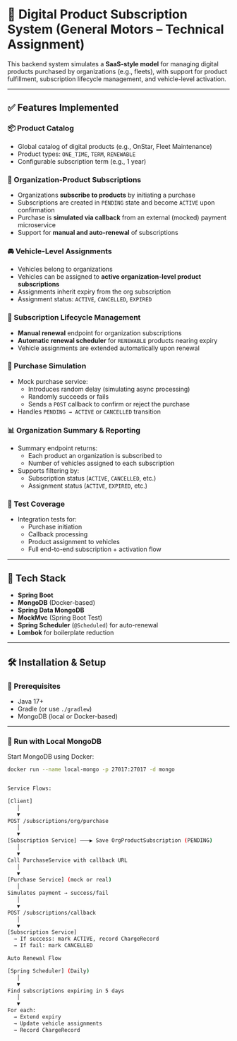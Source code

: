 # 🚗 Digital Product Subscription System (General Motors – Technical Assignment)

This backend system simulates a **SaaS-style model** for managing digital products purchased by organizations (e.g., fleets), with support for product fulfillment, subscription lifecycle management, and vehicle-level activation.

---

## ✅ Features Implemented

### 📦 Product Catalog
- Global catalog of digital products (e.g., OnStar, Fleet Maintenance)
- Product types: `ONE_TIME`, `TERM`, `RENEWABLE`
- Configurable subscription term (e.g., 1 year)

### 🏢 Organization-Product Subscriptions
- Organizations **subscribe to products** by initiating a purchase
- Subscriptions are created in `PENDING` state and become `ACTIVE` upon confirmation
- Purchase is **simulated via callback** from an external (mocked) payment microservice
- Support for **manual and auto-renewal** of subscriptions

### 🚘 Vehicle-Level Assignments
- Vehicles belong to organizations
- Vehicles can be assigned to **active organization-level product subscriptions**
- Assignments inherit expiry from the org subscription
- Assignment status: `ACTIVE`, `CANCELLED`, `EXPIRED`

### 🔁 Subscription Lifecycle Management
- **Manual renewal** endpoint for organization subscriptions
- **Automatic renewal scheduler** for `RENEWABLE` products nearing expiry
- Vehicle assignments are extended automatically upon renewal

### 🛒 Purchase Simulation
- Mock purchase service:
    - Introduces random delay (simulating async processing)
    - Randomly succeeds or fails
    - Sends a `POST` callback to confirm or reject the purchase
- Handles `PENDING → ACTIVE` or `CANCELLED` transition

### 📊 Organization Summary & Reporting
- Summary endpoint returns:
    - Each product an organization is subscribed to
    - Number of vehicles assigned to each subscription
- Supports filtering by:
    - Subscription status (`ACTIVE`, `CANCELLED`, etc.)
    - Assignment status (`ACTIVE`, `EXPIRED`, etc.)

### 🧪 Test Coverage
- Integration tests for:
    - Purchase initiation
    - Callback processing
    - Product assignment to vehicles
    - Full end-to-end subscription + activation flow

---

## 🔧 Tech Stack

- **Spring Boot**
- **MongoDB** (Docker-based)
- **Spring Data MongoDB**
- **MockMvc** (Spring Boot Test)
- **Spring Scheduler** (`@Scheduled`) for auto-renewal
- **Lombok** for boilerplate reduction

---

## 🛠️ Installation & Setup

### 🔧 Prerequisites
- Java 17+
- Gradle (or use `./gradlew`)
- MongoDB (local or Docker-based)

---

### 🚀 Run with Local MongoDB

Start MongoDB using Docker:

```bash
docker run --name local-mongo -p 27017:27017 -d mongo


Service Flows: 

[Client]
   │
   ▼
POST /subscriptions/org/purchase
   │
   ▼
[Subscription Service] ───▶ Save OrgProductSubscription (PENDING)
   │
   ▼
Call PurchaseService with callback URL
   │
   ▼
[Purchase Service] (mock or real)
   │
Simulates payment → success/fail
   │
   ▼
POST /subscriptions/callback
   │
   ▼
[Subscription Service] 
  → If success: mark ACTIVE, record ChargeRecord
  → If fail: mark CANCELLED

Auto Renewal Flow

[Spring Scheduler] (Daily)
   │
   ▼
Find subscriptions expiring in 5 days
   │
   ▼
For each:
  → Extend expiry
  → Update vehicle assignments
  → Record ChargeRecord
